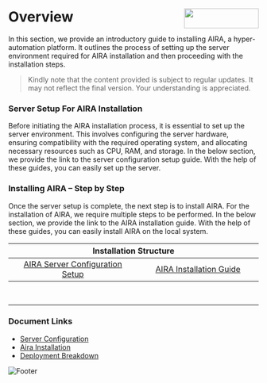 # Overview  <img align="right" width="150" height="40" src="https://github.com/airacommunity/AIRA-Installation/assets/153823636/2aee8e84-f308-4494-a715-afd9421b606e"> 

In this section, we provide an introductory guide to installing AIRA, a hyper-automation platform. It outlines the process of setting up the server environment required for AIRA installation and then proceeding with the installation steps.

> Kindly note that the content provided is subject to regular updates. It may not reflect the final version. Your understanding is appreciated.

### Server Setup For AIRA Installation

Before initiating the AIRA installation process, it is essential to set up the server environment. This involves configuring the server hardware, ensuring compatibility with the required operating system, and allocating necessary resources such as CPU, RAM, and storage. In the below section, we provide the link to the server configuration setup guide. With the help of these guides, you can easily set up the server.

### Installing AIRA – Step by Step

Once the server setup is complete, the next step is to install AIRA. For the installation of AIRA, we require multiple steps to be performed. In the below section, we provide the link to the AIRA installation guide. With the help of these guides, you can easily install AIRA on the local system.

<div class="table-container">
<table class="my-table">
<thead>
<tr>
<th colspan="2">Installation Structure</th>
</tr>
</thead>
<tbody>
<tr>
<td align="center" width="600"><a href="https://github.com/airacommunity/AIRA-Installation/blob/main/2.%20Server%20Configuration.md">AIRA Server Configuration Setup</a></td>
<td align="center" width="600"><a href="https://github.com/airacommunity/AIRA-Installation/blob/main/3.%20AIRA%20Installation.md">AIRA Installation Guide</a></td>
</tr>
</tbody>
</table>
</div>

<br>

----
### Document Links

- [Server Configuration](https://github.com/airacommunity/AIRA-Installation/blob/main/2.%20Server%20Configuration.md)
- [Aira Installation](https://github.com/airacommunity/AIRA-Installation/blob/main/3.%20AIRA%20Installation.md)
- [Deployment Breakdown](https://github.com/airacommunity/AIRA-Installation/blob/main/4.%20Deployment%20Breakdown.md)

![Footer](https://github.com/airacommunity/AIRA-Installation/assets/153823636/f78c5168-fae6-4a12-a01d-8e98fe7d7ae2)

